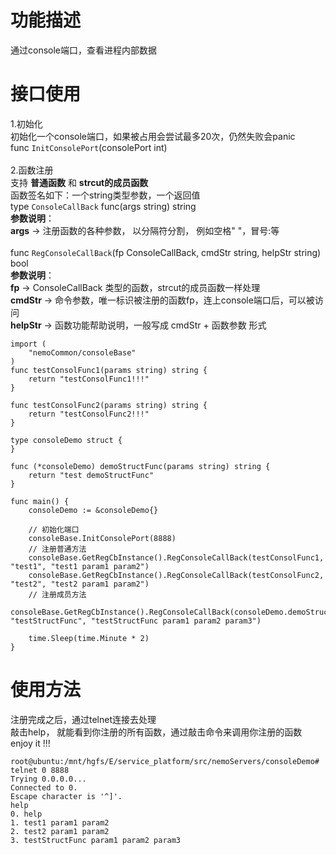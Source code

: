 # 功能描述
通过console端口，查看进程内部数据

# 接口使用

1.初始化 <br>
初始化一个console端口，如果被占用会尝试最多20次，仍然失败会panic <br>
func `InitConsolePort`(consolePort int) <br>
<br>
2.函数注册 <br>
支持 **普通函数** 和 **strcut的成员函数** <br>
函数签名如下：一个string类型参数，一个返回值 <br>
type `ConsoleCallBack` func(args string) string <br>
**参数说明**：<br>
**args**    -> 注册函数的各种参数， 以分隔符分割， 例如空格" "，冒号:等<br>
<br>
func `RegConsoleCallBack`(fp ConsoleCallBack, cmdStr string, helpStr string) bool <br>
**参数说明**：<br>
**fp**      -> ConsoleCallBack 类型的函数，strcut的成员函数一样处理 <br>
**cmdStr**  -> 命令参数，唯一标识被注册的函数fp，连上console端口后，可以被访问 <br>
**helpStr** -> 函数功能帮助说明，一般写成 cmdStr + 函数参数 形式 <br>

```
import (
	"nemoCommon/consoleBase"
)
func testConsolFunc1(params string) string {
	return "testConsolFunc1!!!"
}

func testConsolFunc2(params string) string {
	return "testConsolFunc2!!!"
}

type consoleDemo struct {
}

func (*consoleDemo) demoStructFunc(params string) string {
	return "test demoStructFunc"
}

func main() {
	consoleDemo := &consoleDemo{}

	// 初始化端口
	consoleBase.InitConsolePort(8888)
	// 注册普通方法
	consoleBase.GetRegCbInstance().RegConsoleCallBack(testConsolFunc1, "test1", "test1 param1 param2")
	consoleBase.GetRegCbInstance().RegConsoleCallBack(testConsolFunc2, "test2", "test2 param1 param2")
	// 注册成员方法
	consoleBase.GetRegCbInstance().RegConsoleCallBack(consoleDemo.demoStructFunc, "testStructFunc", "testStructFunc param1 param2 param3")

	time.Sleep(time.Minute * 2)
}
```

# 使用方法
注册完成之后，通过telnet连接去处理 <br>
敲击help， 就能看到你注册的所有函数，通过敲击命令来调用你注册的函数 enjoy it !!! <br>
```
root@ubuntu:/mnt/hgfs/E/service_platform/src/nemoServers/consoleDemo# telnet 0 8888
Trying 0.0.0.0...
Connected to 0.
Escape character is '^]'.
help
0. help
1. test1 param1 param2
2. test2 param1 param2
3. testStructFunc param1 param2 param3

```
